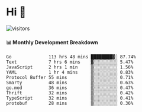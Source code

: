 # Hi 👋
 
![visitors](https://visitor-badge.glitch.me/badge?page_id=sorcererxw.sorcererx)

#### 📊 Monthly Development Breakdown

<!--START_SECTION:waka-->
```text
Go              113 hrs 48 mins ████████▓░ 87.74%
Text            7 hrs 6 mins    ▓░░░░░░░░░ 5.47%
JavaScript      2 hrs 1 min     ▒░░░░░░░░░ 1.56%
YAML            1 hr 4 mins     ▒░░░░░░░░░ 0.83%
Protocol Buffer 55 mins         ▒░░░░░░░░░ 0.71%
Smarty          48 mins         ▒░░░░░░░░░ 0.63%
go.mod          36 mins         ▒░░░░░░░░░ 0.47%
Thrift          32 mins         ▒░░░░░░░░░ 0.42%
TypeScript      32 mins         ▒░░░░░░░░░ 0.41%
protobuf        28 mins         ▒░░░░░░░░░ 0.36%
```
<!--END_SECTION:waka-->

